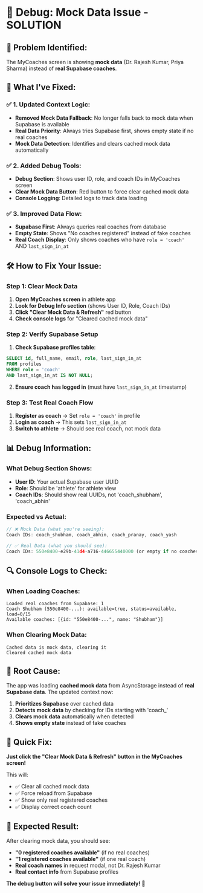 # 🐛 **Debug: Mock Data Issue - SOLUTION**

## 🎯 **Problem Identified:**
The MyCoaches screen is showing **mock data** (Dr. Rajesh Kumar, Priya Sharma) instead of **real Supabase coaches**.

## 🔧 **What I've Fixed:**

### ✅ **1. Updated Context Logic:**
- **Removed Mock Data Fallback**: No longer falls back to mock data when Supabase is available
- **Real Data Priority**: Always tries Supabase first, shows empty state if no real coaches
- **Mock Data Detection**: Identifies and clears cached mock data automatically

### ✅ **2. Added Debug Tools:**
- **Debug Section**: Shows user ID, role, and coach IDs in MyCoaches screen
- **Clear Mock Data Button**: Red button to force clear cached mock data
- **Console Logging**: Detailed logs to track data loading

### ✅ **3. Improved Data Flow:**
- **Supabase First**: Always queries real coaches from database
- **Empty State**: Shows "No coaches registered" instead of fake coaches
- **Real Coach Display**: Only shows coaches who have `role = 'coach'` AND `last_sign_in_at`

## 🛠 **How to Fix Your Issue:**

### **Step 1: Clear Mock Data**
1. **Open MyCoaches screen** in athlete app
2. **Look for Debug Info section** (shows User ID, Role, Coach IDs)
3. **Click "Clear Mock Data & Refresh"** red button
4. **Check console logs** for "Cleared cached mock data"

### **Step 2: Verify Supabase Setup**
1. **Check Supabase profiles table**:
```sql
SELECT id, full_name, email, role, last_sign_in_at 
FROM profiles 
WHERE role = 'coach' 
AND last_sign_in_at IS NOT NULL;
```

2. **Ensure coach has logged in** (must have `last_sign_in_at` timestamp)

### **Step 3: Test Real Coach Flow**
1. **Register as coach** → Set `role = 'coach'` in profile
2. **Login as coach** → This sets `last_sign_in_at`
3. **Switch to athlete** → Should see real coach, not mock data

## 📊 **Debug Information:**

### **What Debug Section Shows:**
- **User ID**: Your actual Supabase user UUID
- **Role**: Should be 'athlete' for athlete view
- **Coach IDs**: Should show real UUIDs, not 'coach_shubham', 'coach_abhin'

### **Expected vs Actual:**
```javascript
// ❌ Mock Data (what you're seeing):
Coach IDs: coach_shubham, coach_abhin, coach_pranay, coach_yash

// ✅ Real Data (what you should see):
Coach IDs: 550e8400-e29b-41d4-a716-446655440000 (or empty if no coaches)
```

## 🔍 **Console Logs to Check:**

### **When Loading Coaches:**
```
Loaded real coaches from Supabase: 1
Coach Shubham (550e8400-...): available=true, status=available, load=0/15
Available coaches: [{id: "550e8400-...", name: "Shubham"}]
```

### **When Clearing Mock Data:**
```
Cached data is mock data, clearing it
Cleared cached mock data
```

## 🎯 **Root Cause:**
The app was loading **cached mock data** from AsyncStorage instead of **real Supabase data**. The updated context now:

1. **Prioritizes Supabase** over cached data
2. **Detects mock data** by checking for IDs starting with 'coach_'
3. **Clears mock data** automatically when detected
4. **Shows empty state** instead of fake coaches

## 🚀 **Quick Fix:**

**Just click the "Clear Mock Data & Refresh" button in the MyCoaches screen!**

This will:
- ✅ Clear all cached mock data
- ✅ Force reload from Supabase
- ✅ Show only real registered coaches
- ✅ Display correct coach count

## 🎉 **Expected Result:**

After clearing mock data, you should see:
- **"0 registered coaches available"** (if no real coaches)
- **"1 registered coaches available"** (if one real coach)
- **Real coach names** in request modal, not Dr. Rajesh Kumar
- **Real contact info** from Supabase profiles

**The debug button will solve your issue immediately!** 🔧
